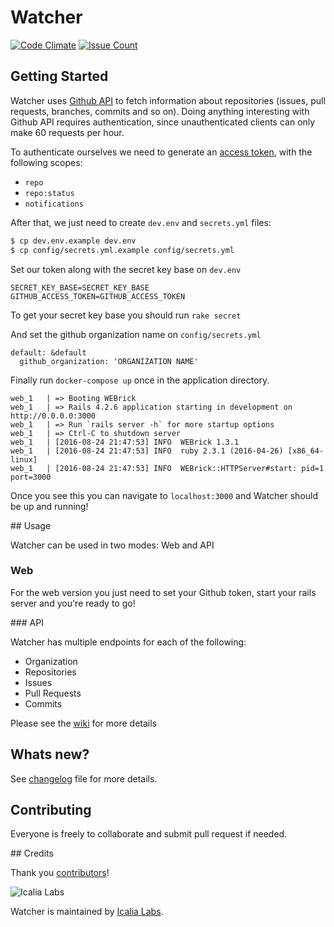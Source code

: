 # Watcher

[![Code Climate](https://codeclimate.com/github/IcaliaLabs/watcher/badges/gpa.svg)](https://codeclimate.com/github/IcaliaLabs/watcher)
[![Issue Count](https://codeclimate.com/github/IcaliaLabs/watcher/badges/issue_count.svg)](https://codeclimate.com/github/IcaliaLabs/watcher)

## Getting Started

Watcher uses [Github API](https://developer.github.com) to fetch information about repositories (issues, pull requests, branches, commits and so on). Doing anything interesting with Github API requires authentication, since unauthenticated clients can only make 60 requests per hour.

To authenticate ourselves we need to generate an [access token](https://developer.github.com/v3/oauth_authorizations/#create-a-new-authorization), with the following scopes:

- `repo`
- `repo:status`
- `notifications`

After that, we just need to create `dev.env` and `secrets.yml` files:

```bash
$ cp dev.env.example dev.env
$ cp config/secrets.yml.example config/secrets.yml
```

Set our token along with the secret key base on `dev.env`

```
SECRET_KEY_BASE=SECRET_KEY_BASE
GITHUB_ACCESS_TOKEN=GITHUB_ACCESS_TOKEN
```

To get your secret key base you should run `rake secret`

And set the github organization name on `config/secrets.yml`

```
default: &default
  github_organization: 'ORGANIZATION NAME'
```

Finally run `docker-compose up` once in the application directory.

```
web_1   | => Booting WEBrick
web_1   | => Rails 4.2.6 application starting in development on http://0.0.0.0:3000
web_1   | => Run `rails server -h` for more startup options
web_1   | => Ctrl-C to shutdown server
web_1   | [2016-08-24 21:47:53] INFO  WEBrick 1.3.1
web_1   | [2016-08-24 21:47:53] INFO  ruby 2.3.1 (2016-04-26) [x86_64-linux]
web_1   | [2016-08-24 21:47:53] INFO  WEBrick::HTTPServer#start: pid=1 port=3000
```

Once you see this you can navigate to `localhost:3000` and Watcher should be up and running!

## Usage

Watcher can be used in two modes: Web and API

### Web

For the web version you just need to set your Github token, start your rails server and you're ready to go!

### API

Watcher has multiple endpoints for each of the following:

- Organization
- Repositories
- Issues
- Pull Requests
- Commits

Please see the [wiki](https://github.com/IcaliaLabs/watcher/wiki/API-Documentation) for more details

## Whats new?

See [changelog](https://github.com/IcaliaLabs/watcher/blob/master/CHANGELOG.md) file for more details.


## Contributing

Everyone is freely to collaborate and submit pull request if needed.


## Credits

Thank you [contributors](https://github.com/IcaliaLabs/watcher/graphs/contributors)!

![Icalia Labs](https://raw.githubusercontent.com/IcaliaLabs/kaishi/master/logo.png)

Watcher is maintained by [Icalia Labs](http://www.icalialabs.com/team).


